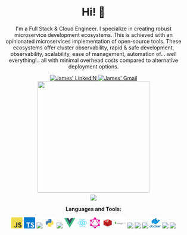 <h1 align='center'> Hi! 🚀</h1>


<p align='center'> I'm a Full Stack & Cloud Engineer. I specialize in creating robust microservice development ecosystems. This is achieved with an opinionated microservices implementation of open-source tools. These ecosystems offer cluster observability, rapid & safe development, observability, scalability, ease of management, automation of... well everything!.. all with minimal overhead costs compared to alternative deployment options. </p>


<div align="center">
  <div>
    <a href="https://www.linkedin.com/in/james-riordan-2a7902200/">
      <img alt="James' LinkedIN" width="35px"          src="https://raw.githubusercontent.com/peterthehan/peterthehan/master/assets/linkedin.svg" />
    </a>
    <a href="mailto:jamesriordan39@gmail.com">
      <img alt="James' Gmail" width="35px" src="https://www.freepnglogos.com/uploads/logo-gmail-png/logo-gmail-png-gmail-icon-download-png-and-vector-1.png" />
    </a>
  </div>
  <a href="https://jamesriordan.dev">
    <img width="300" height="300" src="https://media.giphy.com/media/3ohhwjCvlkO6qGX6Ra/giphy.gif">
  </a>
</div>
   
<div align="center">
<a href="https://github.com/James-Riordan/James-Riordan">
  <img align="center" src="https://github-readme-stats.vercel.app/api/top-langs/?username=James-Riordan&hide=vue,html,css&title_color=ffffff&text_color=c9cacc&icon_color=2bbc8a&bg_color=1d1f21&langs_count=5" />
</a>
  
**Languages and Tools:**  
 
<code><img height="30" src="https://raw.githubusercontent.com/github/explore/80688e429a7d4ef2fca1e82350fe8e3517d3494d/topics/javascript/javascript.png"></code>
<code><img height="30" src="https://raw.githubusercontent.com/github/explore/80688e429a7d4ef2fca1e82350fe8e3517d3494d/topics/typescript/typescript.png"></code>
<code><img height="30" src="https://3.bp.blogspot.com/-i-OOWA4rZdY/Wfi1Qp3OzKI/AAAAAAAA_CM/55hxG13GmYwJcWKNDMm6JLPpMwsYbHBvwCLcBGAs/s1600/golang-logo.png"></code>
<code><img height="30" src="https://raw.githubusercontent.com/github/explore/80688e429a7d4ef2fca1e82350fe8e3517d3494d/topics/python/python.png"></code>
<code><img height="30" src="https://raw.githubusercontent.com/sveltejs/svelte/29052aba7d0b78316d3a52aef1d7ddd54fe6ca84/site/static/images/svelte-android-chrome-512.png"></code>
<code><img height="30" src="https://raw.githubusercontent.com/github/explore/80688e429a7d4ef2fca1e82350fe8e3517d3494d/topics/vue/vue.png"></code>
<code><img height="30" src="https://raw.githubusercontent.com/github/explore/80688e429a7d4ef2fca1e82350fe8e3517d3494d/topics/react/react.png"></code>
<code><img height="30" src="https://raw.githubusercontent.com/github/explore/5c058a388828bb5fde0bcafd4bc867b5bb3f26f3/topics/graphql/graphql.png"></code>
<code><img height="30" src="https://raw.githubusercontent.com/github/explore/80688e429a7d4ef2fca1e82350fe8e3517d3494d/topics/redis/redis.png"></code>
<code><img height="30" src="https://raw.githubusercontent.com/github/explore/80688e429a7d4ef2fca1e82350fe8e3517d3494d/topics/mongodb/mongodb.png"></code>
<code><img height="30" src="https://upload.wikimedia.org/wikipedia/commons/thumb/2/29/Postgresql_elephant.svg/1200px-Postgresql_elephant.svg.png"></code>
<code><img height="30" src="https://dwglogo.com/wp-content/uploads/2017/09/3630px-Nginx_logo.png"></code>
<code><img height="30" src="https://images.g2crowd.com/uploads/product/image/social_landscape/social_landscape_7f0db783d89dc6a16ebb0ba5dd485234/aiven-for-apache-kafka.png"></code>
<code><img height="30" src="https://raw.githubusercontent.com/github/explore/80688e429a7d4ef2fca1e82350fe8e3517d3494d/topics/docker/docker.png"></code>
<code><img height="30" src="https://pipedream.com/s.v0/app_1dBhP3/logo/96"></code>
<code><img height="30" src="https://cdn.freebiesupply.com/logos/large/2x/firebase-1-logo-png-transparent.png"></code>
 
</div>
                                                                                                                      
                                                                                                                   
                                                                                                                       
                                                                                                                    
                                                                                                                                               
                                                                                                                  
                                                                                                                                               
                                                                                                                                          
